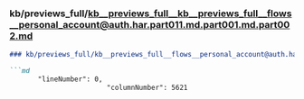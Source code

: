 ### kb/previews_full/kb__previews_full__kb__previews_full__flows__personal_account@auth.har.part011.md.part001.md.part002.md

```md
### kb/previews_full/kb__previews_full__flows__personal_account@auth.har.part011.md.part001.md (part 002)

```md
       "lineNumber": 0,
                        "columnNumber": 5621
              
```

```

```
